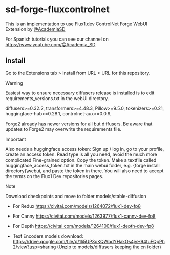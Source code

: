 # sd-forge-fluxcontrolnet
This is an implementation to use Flux1.dev ControlNet Forge WebUI Extension by [@AcademiaSD](https://github.com/AcademiaSD?tab=repositories)

For Spanish tutorials you can see our channel on https://www.youtube.com/@Academia_SD


## Install
Go to the Extensions tab > Install from URL > URL for this repository.

> [!WARNING]  
> Easiest way to ensure necessary diffusers release is installed is to edit requirements_versions.txt in the webUI directory.
> 
> diffusers>=0.32.2,
> transformers>=4.48.3,
> Pillow>=9.5.0,
> tokenizers>=0.21,
> huggingface-hub>=0.28.1,
> controlnet-aux>=0.0.9,
> 
> Forge2 already has newer versions for all but diffusers. Be aware that updates to Forge2 may overwrite the requirements file.

> [!IMPORTANT] 
>
> Also needs a huggingface access token: Sign up / log in, go to your profile, create an access token. Read type is all you need, avoid the much more complicated Fine-grained option. Copy the token. Make a textfile called huggingface_access_token.txt in the main webui folder, e.g. {forge install directory}\webui, and paste the token in there. You will also need to accept the terms on the Flux1 Dev repositories pages.



> [!NOTE]  
> Download checkpoints and move to folder models/stable-diffusion
>
> - For Redux
> https://civitai.com/models/1264072/flux1-dev-fp8 
>
> - For Canny 
> https://civitai.com/models/1263977/flux1-canny-dev-fp8
>
> - For Depth
> https://civitai.com/models/1264100/flux1-depth-dev-fp8
>
> - Text Encoders models download:
> https://drive.google.com/file/d/1li5UP3oKQWbdYHakOs4jvH94tuFQpPh2/view?usp=sharing (Unzip to models/diffusers keeping the cn folder)

